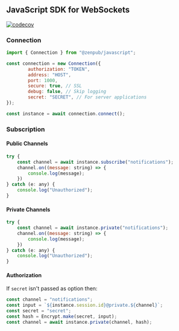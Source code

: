 ## JavaScript SDK for WebSockets

[![codecov](https://codecov.io/gh/ZenPub/SDK-JS/graph/badge.svg?token=93RO9F0OE2)](https://codecov.io/gh/ZenPub/SDK-JS)

### Connection

```js
import { Connection } from "@zenpub/javascript";

const connection = new Connection({
        authorization: "TOKEN",
        address: "HOST",
        port: 1000,
        secure: true, // SSL
        debug: false, // Skip logging
        secret: "SECRET", // For server applications
});

const instance = await connection.connect();
```

### Subscription

#### Public Channels

```js
try {
    const channel = await instance.subscribe("notifications");
    channel.on((message: string) => {
        console.log(message);
    })  
} catch (e: any) {
    console.log("Unauthorized");   
}
```

#### Private Channels

```js
try {
    const channel = await instance.private("notifications");
    channel.on((message: string) => {
        console.log(message);
    })  
} catch (e: any) {
    console.log("Unauthorized");   
}
```

#### Authorization

If `secret` isn't passed as option then:

```js
const channel = "notifications";
const input = `${instance.session.id}@private.${channel}`;
const secret = "secret";
const hash = Encrypt.make(secret, input);
const channel = await instance.private(channel, hash);
```